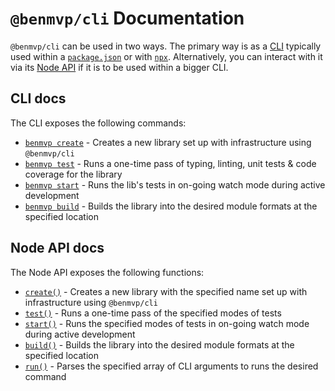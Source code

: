 # `@benmvp/cli` Documentation

`@benmvp/cli` can be used in two ways. The primary way is as a [CLI](cli/) typically used within a [`package.json`](https://docs.npmjs.com/files/package.json) or with [`npx`](https://github.com/zkat/npx). Alternatively, you can interact with it via its [Node API](api/) if it is to be used within a bigger CLI.

## CLI docs

The CLI exposes the following commands:

- [`benmvp create`](cli/create.md) - Creates a new library set up with infrastructure using `@benmvp/cli`
- [`benmvp test`](cli/test.md) - Runs a one-time pass of typing, linting, unit tests & code coverage for the library
- [`benmvp start`](cli/start.md) - Runs the lib's tests in on-going watch mode during active development
- [`benmvp build`](cli/build.md) - Builds the library into the desired module formats at the specified location

## Node API docs

The Node API exposes the following functions:

- [`create()`](api/create.md) - Creates a new library with the specified name set up with infrastructure using `@benmvp/cli`
- [`test()`](api/test.md) - Runs a one-time pass of the specified modes of tests
- [`start()`](api/start.md) - Runs the specified modes of tests in on-going watch mode during active development
- [`build()`](api/build.md) - Builds the library into the desired module formats at the specified location
- [`run()`](api/run.md) - Parses the specified array of CLI arguments to runs the desired command
